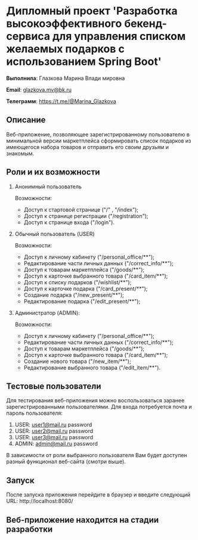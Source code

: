 # Дипломный проект 'Разработка высокоэффективного бекенд-сервиса для управления списком желаемых подарков с использованием Spring Boot'

**Выполнила**: Глазкова Марина Влади мировна

**Email**: glazkova.mv@bk.ru

**Телеграмм**: https://t.me/@Marina_Glazkova

## Описание
Веб-приложение, позволяющее зарегистрированному пользователю в минимальной версии маркетплейса сформировать список подарков из имеющегося набора товаров и отправить его своим друзьям и знакомым.

## Роли и их возможности

1. Анонимный пользователь

    Возможности: 
   * Доступ к стартовой странице ("/" , "/index");
   * Доступ к странице регистрации ("/registration");
   * Доступ к странице входа ("/login").

2. Обычный пользователь (USER)

    Возможности:
   * Доступ к личному кабинету ("/personal_office/**");
   * Редактирование части личных данных ("/correct_info/**");
   * Доступ к товарам маркетплейса ("/goods/**");
   * Доступ к карточке выбранного товара ("/card_item/**");
   * Доступ к списку подарков ("/wishlist/**");
   * Доступ к карточке подарка ("/card_present/**");
   * Создание подарка ("/new_present/**");
   * Редактирование подарка ("/edit_present/**");

3. Администратор (ADMIN):
    
    Возможности:
    * Доступ к личному кабинету ("/personal_office/**");
    * Редактирование части личных данных ("/correct_info/**");
    * Доступ к товарам маркетплейса ("/goods/**");
    * Доступ к карточке выбранного товара ("/card_item/**");
    * Создание нового товара ("/new_item/**");
    * Редактирование выбранного товара ("/edit_item/**").

## Тестовые пользователи

Для тестирования веб-приложения можно воспользоваться заранее зарегистрированными пользователями. Для входа потребуется почта и пароль пользователя:

1. USER: user1@mail.ru password
2. USER: user2@mail.ru password
3. USER: user3@mail.ru password
4. ADMIN: admin@mail.ru password

В зависимости от роли выбранного пользователя Вам будет доступен разный функционал веб-сайта (смотри выше).

## Запуск
После запуска приложения перейдите в браузер и введите следующий URL: http://localhost:8080/

## Веб-приложение находится на стадии разработки